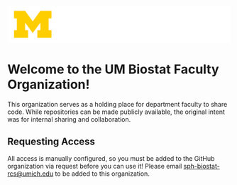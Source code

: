 ![UM Biostat SPH Logo](Biostat_external_horiz_white.png)
# Welcome to the UM Biostat Faculty Organization!

This organization serves as a holding place for department faculty to share code.
While repositories can be made publicly available, the original intent was for internal sharing and collaboration.

## Requesting Access

All access is manually configured, so you must be added to the GitHub organization via request before you can use it!
Please email [sph-biostat-rcs@umich.edu](mailto:sph-biostat-rcs@umich.edu) to be added to this organization.
